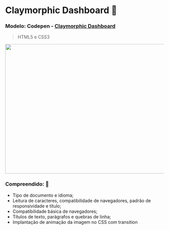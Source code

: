 # Claymorphic Dashboard  :page_facing_up:

### Modelo: Codepen - [Claymorphic Dashboard](https://codepen.io/vsharma20v/embed/YzweOox/?theme-id=modal)

> HTML5 e CSS3

<div align="center"> 
  <img src="https://github.com/targino-dev/html-css-fundamentos/assets/107009616/50d7606f-19bd-46c4-ae86-7b194dc3f6d9" width="760px" height="410px">
</div>


### Compreendido:  🧠
- Tipo de documento e idioma;
- Leitura de caracteres, compatibilidade de navegadores, padrão de responsividade e título;
- Compatibilidade básica de navegadores;
- Títulos de texto, parágrafos e quebras de linha;
- Implantação de animação da imagem no CSS com transition
  

